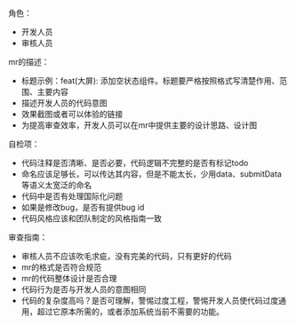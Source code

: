 角色：
- 开发人员
- 审核人员

mr的描述：
- 标题示例：feat(大屏): 添加空状态组件。标题要严格按照格式写清楚作用、范围、主要内容
- 描述开发人员的代码意图
- 效果截图或者可以体验的链接
- 为提高审查效率，开发人员可以在mr中提供主要的设计思路、设计图

自检项：
- 代码注释是否清晰、是否必要，代码逻辑不完整的是否有标记todo
- 命名应该足够长，可以传达其内容，但是不能太长，少用data、submitData等语义太宽泛的命名
- 代码中是否有处理国际化问题
- 如果是修改bug，是否有提供bug id
- 代码风格应该和团队制定的风格指南一致

审查指南：
- 审核人员不应该吹毛求疵，没有完美的代码，只有更好的代码
-  mr的格式是否符合规范
- mr的代码整体设计是否合理
- 代码行为是否与开发人员的意图相同
- 代码的复杂度高吗？是否可理解，警惕过度工程，警惕开发人员使代码过度通用，超过它原本所需的，或者添加系统当前不需要的功能。
